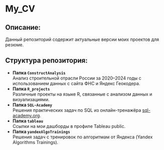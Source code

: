 # My_CV

## Описание:
Данный репозиторий содержит актуальные версии моих проектов для резюме.

## Структура репозитория:
- **Папка `ConstructAnalysis`**  
  Анализ строительной отрасли России за 2020–2024 годы с использованием данных с сайта ФНС и Яндекс Геокодера.
- **Папка `R_projects`**  
  Различные проекты на языке R, связанные с анализом данных и визуализациями.
- **Папка `SQL-Academy`**  
  Решения практических задач по SQL из онлайн-тренажёра [sql-academy.org](https://sql-academy.org/).
- **Папка `tableau`**  
  Ссылки на мои дашборды в профиле Tableau public.
- **Папка `yandexAlgoTrainings`**  
  Решения задач с тренировок по алгоритмам от Яндекса (Yandex Algorithms Trainings).